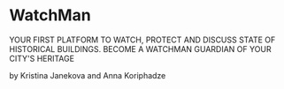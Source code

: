 <h1>WatchMan</h1>

<p>YOUR FIRST PLATFORM TO WATCH, PROTECT AND DISCUSS STATE OF HISTORICAL BUILDINGS.
BECOME A WATCHMAN GUARDIAN OF YOUR CITY'S HERITAGE</p>

by Kristina Janekova and Anna Koriphadze
